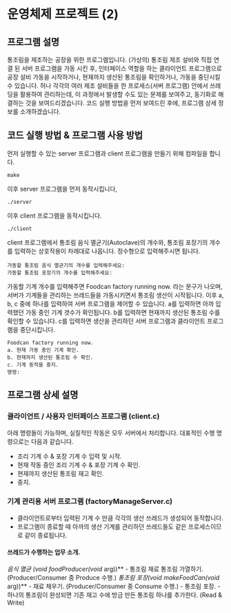 # 운영체제 프로젝트 (2)

## 프로그램 설명
통조림을 제조하는 공장을 위한 프로그램입니다. (가상의) 통조림 제조 설비와 직접 연결 된 서버 프로그램을 가동 시킨 후, 인터페이스 역할을 하는 클라이언트 프로그램으로 공장 설비 가동을 시작하거나, 현재까지 생산된 통조림을 확인하거나, 가동을 중단시킬 수 있습니다.
허나 각각의 여러 제조 설비들을 한 프로세스(서버 프로그램) 안에서 쓰레딩을 활용하여 관리하는데, 이 과정에서 발생할 수도 있는 문제를 보여주고, 동기화로 해결하는 것을 보여드리겠습니다.
코드 실행 방법을 먼저 보여드린 후에, 프로그램 상세 정보를 소개하겠습니다.


## 코드 실행 방법 & 프로그램 사용 방법
먼저 실행할 수 있는 server 프로그램과 client 프로그램을 만들기 위해 컴파일을 합니다.
```
make
```

이후 server 프로그램을 먼저 동작시킵니다,
```
./server
```

이후 client 프로그램을 동작시킵니다.
```
./client
```

client 프로그램에서 통조림 음식 멸균기(Autoclave)의 개수와, 통조림 포장기의 개수를 입력하는 상호작용이 차례대로 나옵니다. 정수형으로 입력해주시면 됩니다.
```
가동할 통조림 음식 멸균기의 개수를 입력해주세요: 
가동할 통조림 포장기의 개수를 입력해주세요: 
```

가동할 기계 개수를 입력해주면 Foodcan factory running now. 라는 문구가 나오며, 서버가 기계들을 관리하는 쓰레드들을 가동시키면서 통조림 생산이 시작됩니다.
이후 a, b, c 중에 하나를 입력하여 서버 프로그램을 제어할 수 있습니다.
a를 입력하면 아까 입력했던 가동 중인 기계 갯수가 확인됩니다.
b를 입력하면 현재까지 생산된 통조림 수를 확인할 수 있습니다.
c를 입력하면 생산을 관리하던 서버 프로그램과 클라이언트 프로그램을 중단시킵니다.
```
Foodcan factory running now.
a. 현재 가동 중인 기계 확인.
b. 현재까지 생산된 통조림 수 확인.
c. 기계 동작을 중지.
명령:
```

## 프로그램 상세 설명
### 클라이언트 / 사용자 인터페이스 프로그램 (client.c)
아래 명령들이 가능하며, 실질적인 작동은 모두 서버에서 처리합니다.
대표적인 수행 명령으로는 다음과 같습니다.
- 조리 기계 수 & 포장 기계 수 입력 및 시작.
- 현재 작동 중인 조리 기계 수 & 포장 기계 수 확인.
- 현재까지 생산된 통조림 재고 확인.
- 중지.

### 기계 관리용 서버 프로그램 (factoryManageServer.c)
- 클라이언트로부터 입력된 기계 수 만큼 각각의 생산 쓰레드가 생성되어 동작합니다.
- 프로그램이 종료할 때 아까의 생산 기계를 관리하던 쓰레드들도 같은 프로세스이므로 같이 종료됩니다.
#### 쓰레드가 수행하는 업무 소개.
**음식 멸균 (void* foodProducer(void* arg))**
    - 통조림 재료 통조림 가열하기. (Producer/Consumer 중 Produce 수행.)
**통조림 포장(void* makeFoodCan(void* arg))**
    - 재료 채우기. (Producer/Consumer 중 Consume 수행.)
    - 통조림 포장.
    - 하나의 통조림이 완성되면 기존 재고 수에 방금 만든 통조림 하나를 추가한다. (Read & Write)




